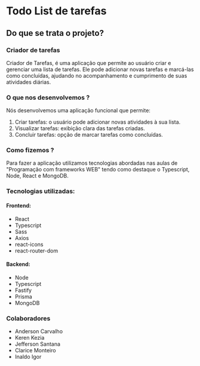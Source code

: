 # Todo List de tarefas

## Do que se trata o projeto?
### Criador de tarefas
Criador de Tarefas, é uma aplicação que permite ao usuário criar e gerenciar uma lista de tarefas. Ele pode adicionar novas tarefas e marcá-las como concluídas, ajudando no acompanhamento e cumprimento de suas atividades diárias.

### O que nos desenvolvemos ?
Nós desenvolvemos uma aplicação funcional que permite:
1. Criar tarefas: o usuário pode adicionar novas atividades à sua lista.
2. Visualizar tarefas: exibição clara das tarefas criadas.
3. Concluir tarefas: opção de marcar tarefas como concluídas.

### Como fizemos ?
Para fazer a aplicação utilizamos tecnologias abordadas nas aulas de "Programação com frameworks WEB" tendo como destaque o Typescript, Node, React e MongoDB.
### Tecnologias utilizadas:
#### Frontend:
* React
* Typescript
* Sass
* Axios
* react-icons
* react-router-dom
#### Backend:
* Node
* Typescript
* Fastify
* Prisma
* MongoDB

### Colaboradores 
* Anderson Carvalho
* Keren Kezia
* Jefferson Santana
* Clarice Monteiro
* Inaldo Igor


